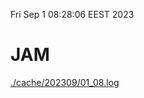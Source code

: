 Fri Sep  1 08:28:06 EEST 2023
# JAM
<a href='./cache/202309/01_08.log'>./cache/202309/01_08.log</a>

